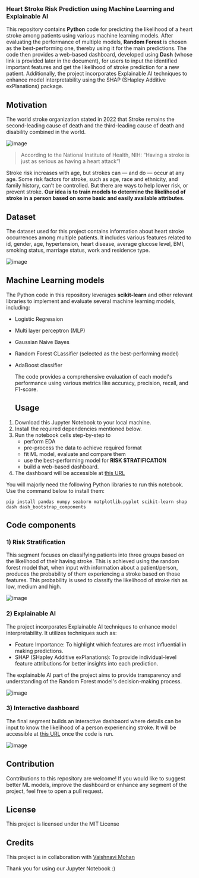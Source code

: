 ### Heart Stroke Risk Prediction using Machine Learning and Explainable AI
This repository contains **Python** code for predicting the likelihood of a heart stroke among patients using various machine learning models. After evaluating the performance of multiple models, **Random Forest** is chosen as the best-performing one, thereby using it for the main predictions. The code then provides a web-based dashboard, developed using **Dash** (whose link is provided later in the document), for users to input the identified important features and get the likelihood of stroke prediction for a new patient. Additionally, the project incorporates Explainable AI techniques to enhance model interpretability using the SHAP (SHapley Additive exPlanations) package.

## Motivation
The world stroke organization stated in 2022 that Stroke remains the second-leading cause of death and the third-leading cause of death and disability combined in the world. 

![image](https://github.com/ACM40960/project-vaishnavi-mohan/assets/113624086/34194953-33e5-4236-86a5-c150ffdac106)
> According to the National Institute of Health, NIH: “Having a stroke is just as serious as having a heart attack”!

Stroke risk increases with age, but strokes can — and do — occur at any age. Some risk factors for stroke, such as age, race and ethnicity, and family history, can’t be controlled. But there are ways to help lower risk, or prevent stroke. **Our idea is to train models to determine the likelihood of stroke in a person based on some basic and easily available attributes.**

## Dataset
The dataset used for this project contains information about heart stroke occurrences among multiple patients. It includes various features related to id,	gender,	age, hypertension,	heart disease,	average glucose level, BMI, smoking status, marriage status, work and residence type.

![image](https://github.com/ACM40960/project-vaishnavi-mohan/assets/113624086/e6eca1d0-6964-482c-af9b-1cff9b2799d9)

## Machine Learning models
The Python code in this repository leverages **scikit-learn** and other relevant libraries to implement and evaluate several machine learning models, including:

- Logistic Regression
- Multi layer perceptron (MLP)
- Gaussian Naive Bayes
- Random Forest CLassifier (selected as the best-performing model)
- AdaBoost classifier

  The code provides a comprehensive evaluation of each model's performance using various metrics like accuracy, precision, recall, and F1-score.

  ## Usage
1. Download this Jupyter Notebook to your local machine.
2. Install the required dependencies mentioned below.
3. Run the notebook cells step-by-step to
      - perform EDA
      - pre-process the data to achieve required format
      - fit ML model, evaluate and compare them
      - use the best-performing model for **RISK STRATIFICATION**
      - build a web-based dashboard.
4. The dashboard will be accessible at [this URL](http://127.0.0.1:8051/)

You will majorly need the following Python libraries to run this notebook. Use the command below to install them:

```pip install pandas numpy seaborn matplotlib.pyplot scikit-learn shap dash dash_bootstrap_components```

## Code components
### 1) Risk Stratification
This segment focuses on classifying patients into three groups based on the likelihood of their having stroke. This is achieved using the random forest model that, when input with information about a patient/person, produces the probability of them experiencing a stroke based on those features. This probability is used to classify the likelihood of stroke rish as low, medium and high. 

![image](https://github.com/ACM40960/project-vaishnavi-mohan/assets/113624086/fa7bcac2-6d0e-4f86-82f2-65d8de6c2712)

### 2) Explainable AI
The project incorporates Explainable AI techniques to enhance model interpretability. It utilizes techniques such as:

- Feature Importance: To highlight which features are most influential in making predictions.
- SHAP (SHapley Additive exPlanations): To provide individual-level feature attributions for better insights into each prediction.

The explainable AI part of the project aims to provide transparency and understanding of the Random Forest model's decision-making process.

![image](https://github.com/ACM40960/project-vaishnavi-mohan/assets/113624086/9c0b8a79-f839-4b71-bb83-db30bd037f41)


### 3) Interactive dashboard
The final segment builds an interactive dashbaord where details can be input to know the likelihood of a person experiencing stroke. It will be accessible at [this URL](http://127.0.0.1:8051/) once the code is run.

![image](https://github.com/ACM40960/project-vaishnavi-mohan/assets/113624086/2472fe86-8745-4577-8f0a-c59417a01ea8)


## Contribution
Contributions to this repository are welcome! If you would like to suggest better ML models, improve the dashboard or enhance any segment of the project, feel free to open a pull request.

## License
This project is licensed under the MIT License

## Credits
This project is in collaboration with [Vaishnavi Mohan](https://github.com/ACM40960/project-vaishnavi-mohan)


Thank you for using our Jupyter Notebook :)
